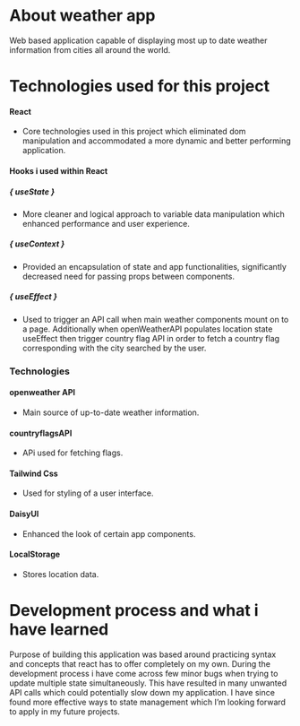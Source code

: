 # About weather app
Web based application capable of displaying most up to date weather information from cities all around the world. 
# Technologies used for this project
#### React 
- Core technologies used in this project which eliminated dom manipulation and accommodated a more dynamic and better performing application.
#### Hooks i used within React
##### { useState } 
 - More cleaner and logical approach to variable data manipulation which enhanced performance and user experience.
##### { useContext }
- Provided an encapsulation of state and app functionalities, significantly decreased need for passing props between components. 
##### { useEffect }
- Used to trigger an API call when main weather components mount on to a page. Additionally when openWeatherAPI populates location state useEffect then trigger country flag API in order to fetch a country flag corresponding with the city searched by the user.  
### Technologies 

#### openweather API 
- Main source of up-to-date weather information.
#### countryflagsAPI 
- APi used for fetching flags.
#### Tailwind Css
- Used for styling of a user interface.
#### DaisyUI
- Enhanced the look of certain app components. 
#### LocalStorage
- Stores location data.
# Development process and what i have learned
Purpose of building this application was based around practicing syntax and concepts that react has to offer completely on my own. During the development process i have come across few minor bugs when trying to update multiple state simultaneously. This have resulted in many unwanted API calls which could potentially slow down my application. I have since found more effective ways to state management which I’m looking forward to apply in my future projects.


